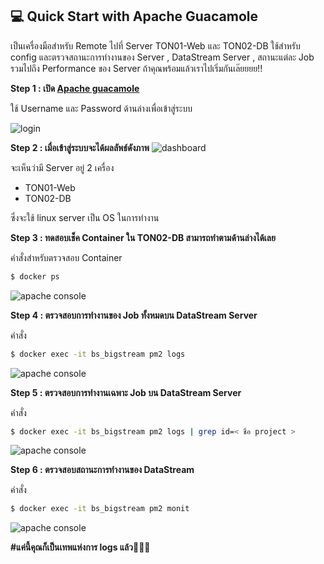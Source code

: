 ## 💻 Quick Start with Apache Guacamole
เป็นเครื่องมือสำหรับ Remote ไปที่ Server TON01-Web และ TON02-DB ใช้สำหรับ config และตรวจสถานะการทำงานของ Server , DataStream Server , สถานะแต่ละ Job รวมไปถึง Performance ของ Server ถ้าคุณพร้อมแล้วเราไปเริ่มกันเล๊ยยยย!!

**Step 1 : เปิด [Apache guacamole](https://thors.thingsonnet.net/guac/#/)**

ใช้ Username และ Password ด้านล่างเพื่อเข้าสู่ระบบ
<cp 
  username="admin@example.com" 
  password="Super_S3cr3t-P@ssw0rd!" 
/>

![login](/apache1.png)

**Step 2 : เมื่อเข้าสู่ระบบจะได้ผลลัพธ์ดังภาพ**
![dashboard](/apache2.png)

จะเห็นว่ามี Server อยู่ 2 เครื่อง
* TON01-Web   
* TON02-DB 

ซึ่งจะใช้ linux server เป็น OS ในการทำงาน

**Step 3 :  ทดสอบเช็ค Container ใน TON02-DB สามารถทำตามด้านล่างได้เลย**
	
คำสั่งสำหรับตรวจสอบ Container 
    
```sh
$ docker ps
```
	
![apache console](/apache3.gif)

**Step 4 :  ตรวจสอบการทำงานของ Job ทั้งหมดบน DataStream Server**

คำสั่ง
```sh
$ docker exec -it bs_bigstream pm2 logs
```
![apache console](/apache4.gif)

**Step 5 : ตรวจสอบการทำงานเฉพาะ Job บน DataStream Server**

คำสั่ง
```sh
$ docker exec -it bs_bigstream pm2 logs | grep id=< ชื่อ project >
```
![apache console](/apache5.gif)

**Step 6 : ตรวจสอบสถานะการทำงานของ DataStream**

คำสั่ง
```sh
$ docker exec -it bs_bigstream pm2 monit
```
![apache console](/apache6.gif)

**#แค่นี้คุณก็เป็นเทพแห่งการ logs แล้ว🐦‍🔥🔥**
